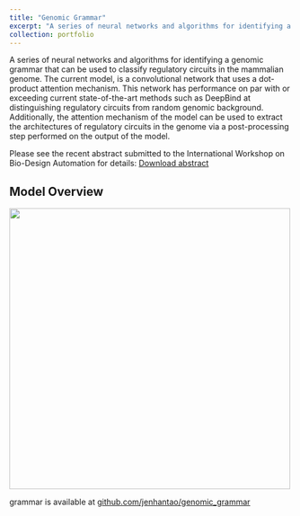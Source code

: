 ```yaml
---
title: "Genomic Grammar"
excerpt: "A series of neural networks and algorithms for identifying a genomic grammar that can be used to classify regulatory circuits in the mammalian genome. The current model, is a convolutional network that uses a dot-product attention mechanism. This network has performance on par with or exceeding current state-of-the-art methods such as DeepBind at distinguishing regulatory circuits from random genomic background. Additionally, the attention mechanism of the model can be used to extract the architectures of regulatory circuits in the genome via a post-processing step performed on the output of the model.<br/><img width="500" src='/images/genomic_grammar_flowchart.png'>"
collection: portfolio
---
```

A series of neural networks and algorithms for identifying a genomic grammar that can be used to classify regulatory circuits in the mammalian genome. The current model, is a convolutional network that uses a dot-product attention mechanism. This network has performance on par with or exceeding current state-of-the-art methods such as DeepBind at distinguishing regulatory circuits from random genomic background. Additionally, the attention mechanism of the model can be used to extract the architectures of regulatory circuits in the genome via a post-processing step performed on the output of the model.

Please see the recent abstract submitted to the International Workshop on Bio-Design Automation for details: [Download abstract](https://jenhantao.github.io/files/2018-07-31_genomic_grammar.pdf)

## Model Overview
<img width="500" src='/images/genomic_grammar_flowchart'>

grammar is available at [github.com/jenhantao/genomic_grammar](https://github.com/jenhantao/genomic_grammar)

[//]: # (This is an item in your portfolio. It can be have images or nice text. If you name the file .md, it will be parsed as markdown. If you name the file .html, it will be parsed as HTML. )
